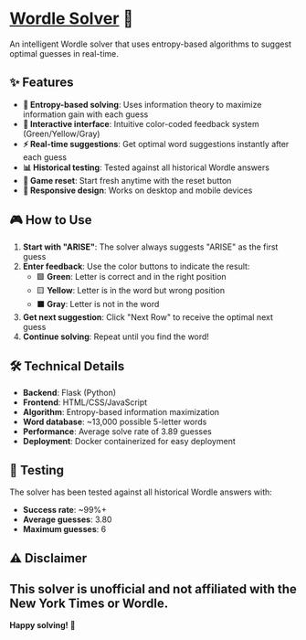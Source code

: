# [Wordle Solver](https://42cummer-entropywordlesolver.hf.space/) 🧩

An intelligent Wordle solver that uses entropy-based algorithms to suggest optimal guesses in real-time.

## ✨ Features

- **🧠 Entropy-based solving**: Uses information theory to maximize information gain with each guess
- **🎨 Interactive interface**: Intuitive color-coded feedback system (Green/Yellow/Gray)
- **⚡ Real-time suggestions**: Get optimal word suggestions instantly after each guess
- **📊 Historical testing**: Tested against all historical Wordle answers
- **🔄 Game reset**: Start fresh anytime with the reset button
- **📱 Responsive design**: Works on desktop and mobile devices

## 🎮 How to Use

1. **Start with "ARISE"**: The solver always suggests "ARISE" as the first guess
2. **Enter feedback**: Use the color buttons to indicate the result:
   - 🟩 **Green**: Letter is correct and in the right position
   - 🟨 **Yellow**: Letter is in the word but wrong position
   - ⬛ **Gray**: Letter is not in the word
3. **Get next suggestion**: Click "Next Row" to receive the optimal next guess
4. **Continue solving**: Repeat until you find the word!

## 🛠️ Technical Details

- **Backend**: Flask (Python)
- **Frontend**: HTML/CSS/JavaScript
- **Algorithm**: Entropy-based information maximization
- **Word database**: ~13,000 possible 5-letter words
- **Performance**: Average solve rate of 3.89 guesses
- **Deployment**: Docker containerized for easy deployment

## 🧪 Testing

The solver has been tested against all historical Wordle answers with:
- **Success rate**: ~99%+ 
- **Average guesses**: 3.80
- **Maximum guesses**: 6

## ⚠️ Disclaimer

This solver is unofficial and not affiliated with the New York Times or Wordle. 
---

**Happy solving! 🎯**
